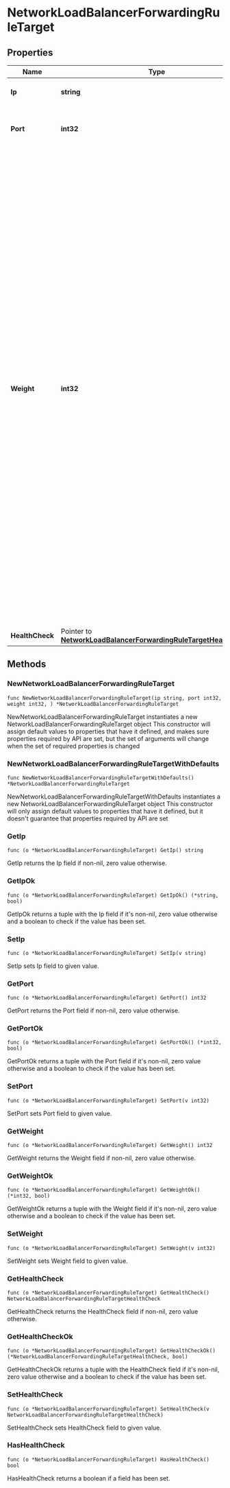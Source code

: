 # NetworkLoadBalancerForwardingRuleTarget

## Properties

|Name | Type | Description | Notes|
|------------ | ------------- | ------------- | -------------|
|**Ip** | **string** | IP of a balanced target VM | |
|**Port** | **int32** | Port of the balanced target service. (range: 1 to 65535) | |
|**Weight** | **int32** | Weight parameter is used to adjust the target VM&#39;s weight relative to other target VMs. All target VMs will receive a load proportional to their weight relative to the sum of all weights, so the higher the weight, the higher the load. The default weight is 1, and the maximal value is 256. A value of 0 means the target VM will not participate in load-balancing but will still accept persistent connections. If this parameter is used to distribute the load according to target VM&#39;s capacity, it is recommended to start with values which can both grow and shrink, for instance between 10 and 100 to leave enough room above and below for later adjustments. | |
|**HealthCheck** | Pointer to [**NetworkLoadBalancerForwardingRuleTargetHealthCheck**](NetworkLoadBalancerForwardingRuleTargetHealthCheck.md) |  | [optional] |

## Methods

### NewNetworkLoadBalancerForwardingRuleTarget

`func NewNetworkLoadBalancerForwardingRuleTarget(ip string, port int32, weight int32, ) *NetworkLoadBalancerForwardingRuleTarget`

NewNetworkLoadBalancerForwardingRuleTarget instantiates a new NetworkLoadBalancerForwardingRuleTarget object
This constructor will assign default values to properties that have it defined,
and makes sure properties required by API are set, but the set of arguments
will change when the set of required properties is changed

### NewNetworkLoadBalancerForwardingRuleTargetWithDefaults

`func NewNetworkLoadBalancerForwardingRuleTargetWithDefaults() *NetworkLoadBalancerForwardingRuleTarget`

NewNetworkLoadBalancerForwardingRuleTargetWithDefaults instantiates a new NetworkLoadBalancerForwardingRuleTarget object
This constructor will only assign default values to properties that have it defined,
but it doesn't guarantee that properties required by API are set

### GetIp

`func (o *NetworkLoadBalancerForwardingRuleTarget) GetIp() string`

GetIp returns the Ip field if non-nil, zero value otherwise.

### GetIpOk

`func (o *NetworkLoadBalancerForwardingRuleTarget) GetIpOk() (*string, bool)`

GetIpOk returns a tuple with the Ip field if it's non-nil, zero value otherwise
and a boolean to check if the value has been set.

### SetIp

`func (o *NetworkLoadBalancerForwardingRuleTarget) SetIp(v string)`

SetIp sets Ip field to given value.


### GetPort

`func (o *NetworkLoadBalancerForwardingRuleTarget) GetPort() int32`

GetPort returns the Port field if non-nil, zero value otherwise.

### GetPortOk

`func (o *NetworkLoadBalancerForwardingRuleTarget) GetPortOk() (*int32, bool)`

GetPortOk returns a tuple with the Port field if it's non-nil, zero value otherwise
and a boolean to check if the value has been set.

### SetPort

`func (o *NetworkLoadBalancerForwardingRuleTarget) SetPort(v int32)`

SetPort sets Port field to given value.


### GetWeight

`func (o *NetworkLoadBalancerForwardingRuleTarget) GetWeight() int32`

GetWeight returns the Weight field if non-nil, zero value otherwise.

### GetWeightOk

`func (o *NetworkLoadBalancerForwardingRuleTarget) GetWeightOk() (*int32, bool)`

GetWeightOk returns a tuple with the Weight field if it's non-nil, zero value otherwise
and a boolean to check if the value has been set.

### SetWeight

`func (o *NetworkLoadBalancerForwardingRuleTarget) SetWeight(v int32)`

SetWeight sets Weight field to given value.


### GetHealthCheck

`func (o *NetworkLoadBalancerForwardingRuleTarget) GetHealthCheck() NetworkLoadBalancerForwardingRuleTargetHealthCheck`

GetHealthCheck returns the HealthCheck field if non-nil, zero value otherwise.

### GetHealthCheckOk

`func (o *NetworkLoadBalancerForwardingRuleTarget) GetHealthCheckOk() (*NetworkLoadBalancerForwardingRuleTargetHealthCheck, bool)`

GetHealthCheckOk returns a tuple with the HealthCheck field if it's non-nil, zero value otherwise
and a boolean to check if the value has been set.

### SetHealthCheck

`func (o *NetworkLoadBalancerForwardingRuleTarget) SetHealthCheck(v NetworkLoadBalancerForwardingRuleTargetHealthCheck)`

SetHealthCheck sets HealthCheck field to given value.

### HasHealthCheck

`func (o *NetworkLoadBalancerForwardingRuleTarget) HasHealthCheck() bool`

HasHealthCheck returns a boolean if a field has been set.



